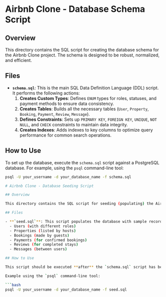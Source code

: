 # Airbnb Clone - Database Schema Script

## Overview

This directory contains the SQL script for creating the database schema for the Airbnb Clone project. The schema is designed to be robust, normalized, and efficient.

## Files

- **`schema.sql`**: This is the main SQL Data Definition Language (DDL) script. It performs the following actions:
  1.  **Creates Custom Types**: Defines `ENUM` types for roles, statuses, and payment methods to ensure data consistency.
  2.  **Creates Tables**: Builds all the necessary tables (`User`, `Property`, `Booking`, `Payment`, `Review`, `Message`).
  3.  **Defines Constraints**: Sets up `PRIMARY KEY`, `FOREIGN KEY`, `UNIQUE`, `NOT NULL`, and `CHECK` constraints to maintain data integrity.
  4.  **Creates Indexes**: Adds indexes to key columns to optimize query performance for common search operations.

## How to Use

To set up the database, execute the `schema.sql` script against a PostgreSQL database. For example, using the `psql` command-line tool:

```bash
psql -U your_username -d your_database_name -f schema.sql

# Airbnb Clone - Database Seeding Script

## Overview

This directory contains the SQL script for seeding (populating) the Airbnb Clone database with realistic sample data. This script uses Data Manipulation Language (DML) commands to insert records into the tables created by the `schema.sql` script.

## Files

- **`seed.sql`**: This script populates the database with sample records, including:
  - Users (with different roles)
  - Properties (listed by hosts)
  - Bookings (made by guests)
  - Payments (for confirmed bookings)
  - Reviews (for completed stays)
  - Messages (between users)

## How to Use

This script should be executed **after** the `schema.sql` script has been run successfully. To populate your database, run this script against your PostgreSQL instance.

Example using the `psql` command-line tool:

```bash
psql -U your_username -d your_database_name -f seed.sql